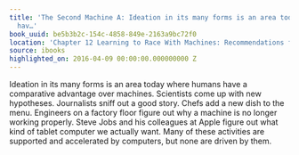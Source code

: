 ```yaml
---
title: 'The Second Machine A: Ideation in its many forms is an area today where humans
  hav…'
book_uuid: be5b3b2c-154c-4858-849e-2163a9bc72f0
location: 'Chapter 12 Learning to Race With Machines: Recommendations for Individuals'
source: ibooks
highlighted_on: 2016-04-09 00:00:00.000000000 Z
---
```


Ideation in its many forms is an area today where humans have a comparative advantage over machines. Scientists come up with new hypotheses. Journalists sniff out a good story. Chefs add a new dish to the menu. Engineers on a factory floor figure out why a machine is no longer working properly. Steve Jobs and his colleagues at Apple figure out what kind of tablet computer we actually want. Many of these activities are supported and accelerated by computers, but none are driven by them.